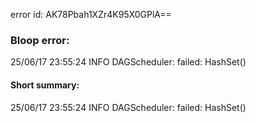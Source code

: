 error id: AK78Pbah1XZr4K95X0GPlA==
### Bloop error:

25/06/17 23:55:24 INFO DAGScheduler: failed: HashSet()
#### Short summary: 

25/06/17 23:55:24 INFO DAGScheduler: failed: HashSet()